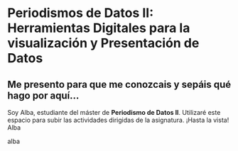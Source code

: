 # Periodismos de Datos II: Herramientas Digitales para la visualización y Presentación de Datos
## Me presento para que me conozcais y sepáis qué hago por aquí...

Soy Alba, estudiante del máster de **Periodismo de Datos II**. Utilizaré este espacio para subir las actividades dirigidas de la asignatura. ¡Hasta la vista!
Alba

alba 

